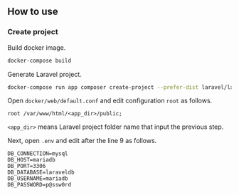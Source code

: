 ## How to use

### Create project

Build docker image.

```bash
docker-compose build
```

Generate Laravel project.

```bash
docker-compose run app composer create-project --prefer-dist laravel/laravel <app_dir>
```

Open `docker/web/default.conf` and edit configuration `root` as follows.

```
root /var/www/html/<app_dir>/public;
```

`<app_dir>` means Laravel project folder name that input the previous step.

Next, open `.env` and edit after the line 9 as follows.

```
DB_CONNECTION=mysql
DB_HOST=mariadb
DB_PORT=3306
DB_DATABASE=laraveldb
DB_USERNAME=mariadb
DB_PASSWORD=p@ssw0rd
```
